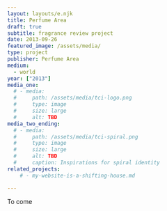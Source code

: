 ```yaml
---
layout: layouts/e.njk
title: Perfume Area
draft: true
subtitle: fragrance review project
date: 2013-09-26
featured_image: /assets/media/
type: project
publisher: Perfume Area
medium:
  - world
year: ["2013"]
media_one:
  # - media:
  #     path: /assets/media/tci-logo.png
  #     type: image
  #     size: large
  #     alt: TBD
media_two_ending:
  # - media:
  #     path: /assets/media/tci-spiral.png
  #     type: image
  #     size: large
  #     alt: TBD
  #     caption: Inspirations for spiral identity
related_projects:
    # - my-website-is-a-shifting-house.md

---
```


To come